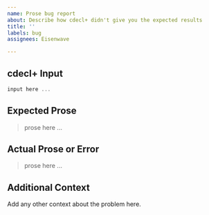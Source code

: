 ```yaml
---
name: Prose bug report
about: Describe how cdecl+ didn't give you the expected results
title: ''
labels: bug
assignees: Eisenwave

---
```


## cdecl+ Input
```cpp
input here ...
```

## Expected Prose
> prose here ...

## Actual Prose or Error
> prose here ...

## Additional Context
Add any other context about the problem here.
